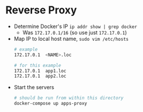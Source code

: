 # Reverse Proxy

- Determine Docker's IP `ip addr show | grep docker`
  - Was `172.17.0.1/16` (so use just `172.17.0.1`)
- Map IP to local host name, `sudo vim /etc/hosts`
  ```sh
  # example
  172.17.0.1  <NAME>.loc
  ```
  ```sh
  # for this example
  172.17.0.1  app1.loc
  172.17.0.1  app2.loc
  ```
- Start the servers
  ```sh
  # should be run from within this directory
  docker-compose up apps-proxy
  ```
